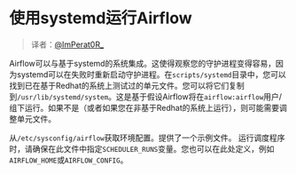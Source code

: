 # 使用systemd运行Airflow

> 译者：[@ImPerat0R\_](https://github.com/tssujt)

Airflow可以与基于systemd的系统集成。这使得观察您的守护进程变得容易，因为systemd可以在失败时重新启动守护进程。在`scripts/systemd`目录中，您可以找到已在基于Redhat的系统上测试过的单元文件。您可以将它们复制到`/usr/lib/systemd/system`。这是基于假设Airflow将在`airflow:airflow`用户/组下运行。如果不是（或者如果您在非基于Redhat的系统上运行），则可能需要调整单元文件。

从`/etc/sysconfig/airflow`获取环境配置。提供了一个示例文件。 运行调度程序时，请确保在此文件中指定`SCHEDULER_RUNS`变量。您也可以在此处定义，例如`AIRFLOW_HOME`或`AIRFLOW_CONFIG`。
